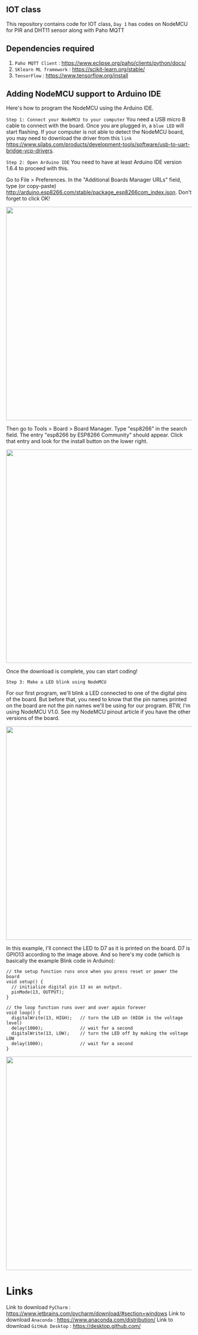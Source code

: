 ## IOT class
This repository contains code for IOT class, `Day 1` has codes on NodeMCU for PIR and DHT11 sensor along with Paho MQTT 
 

## Dependencies required 
  1. `Paho MQTT Client` : https://www.eclipse.org/paho/clients/python/docs/
  2. `SKlearn ML framework` : https://scikit-learn.org/stable/
  3. `TensorFlow` : https://www.tensorflow.org/install

## Adding NodeMCU support to Arduino IDE
Here's how to program the NodeMCU using the Arduino IDE.

`Step 1: Connect your NodeMCU to your computer`
You need a USB micro B cable to connect with the board. Once you are plugged in, a `blue LED` will start flashing. If your computer is not able to detect the NodeMCU board, you may need to download the driver from this `link` https://www.silabs.com/products/development-tools/software/usb-to-uart-bridge-vcp-drivers.

`Step 2: Open Arduino IDE`
You need to have at least Arduino IDE version 1.6.4 to proceed with this.

Go to File > Preferences. In the "Additional Boards Manager URLs" field, type (or copy-paste) http://arduino.esp8266.com/stable/package_esp8266com_index.json. Don't forget to click OK!

<img src="https://github.com/debjyotiC/IOT_class/blob/master/images/node-mcu-arduino-1.jpg" width="580">

Then go to  Tools > Board > Board Manager. Type "esp8266" in the search field. The entry "esp8266 by ESP8266 Community" should appear. Click that entry and look for the install button on the lower right.

<img src="https://github.com/debjyotiC/IOT_class/blob/master/images/node-mcu-arduino-2.jpg" width="580">

Once the download is complete, you can start coding!

`Step 3: Make a LED blink using NodeMCU`

For our first program, we'll blink a LED connected to one of the digital pins of the board. But before that, you need to know that the pin names printed on the board are not the pin names we'll be using for our program. BTW, I'm using NodeMCU V1.0. See my NodeMCU pinout article if you have the other versions of the board.

<img src="https://github.com/debjyotiC/IOT_class/blob/master/images/NodeMCUv1.0-pinout.jpg" width="580">

In this example, I'll connect the LED to D7 as it is printed on the board. D7 is GPIO13 according to the image above. And so here's my code (which is basically the example Blink code in Arduino):

```
// the setup function runs once when you press reset or power the board
void setup() {
  // initialize digital pin 13 as an output.
  pinMode(13, OUTPUT);
}
 
// the loop function runs over and over again forever
void loop() {
  digitalWrite(13, HIGH);   // turn the LED on (HIGH is the voltage level)
  delay(1000);              // wait for a second
  digitalWrite(13, LOW);    // turn the LED off by making the voltage LOW
  delay(1000);              // wait for a second
}
```


<img src="https://github.com/debjyotiC/IOT_class/blob/master/images/giphy.gif" width="580">


# Links
Link to download `PyCharm` : https://www.jetbrains.com/pycharm/download/#section=windows
Link to download `Anaconda` : https://www.anaconda.com/distribution/
Link to download `GitHub Desktop` : https://desktop.github.com/
